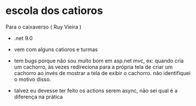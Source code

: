# escola dos catioros

Para o caixaverso ( Ruy Vieira )

- .net 9.0

- vem com alguns catioros e turmas

- tem bugs porque não sou muito bom em asp.net mvc, ex: quando cria um cachorro, às vezes redireciona para a própria tela de criar um cachorro ao invés de mostrar a tela de exibir o cachorro. não identifiquei o motivo disso.

- talvez eu devesse ter feito os actions serem async, não sei qual é a diferença na prática